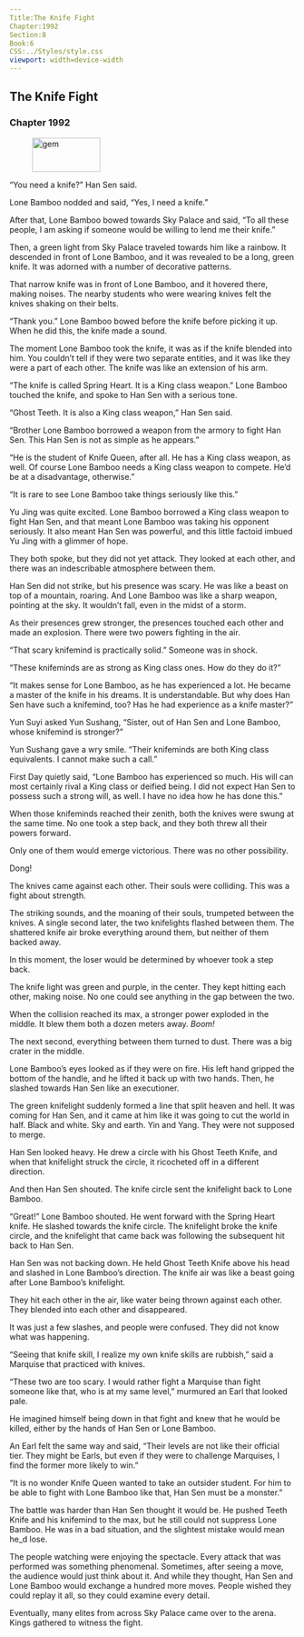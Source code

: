 ```yaml
---
Title:The Knife Fight 
Chapter:1992 
Section:8 
Book:6 
CSS:../Styles/style.css 
viewport: width=device-width
---
```

  
## The Knife Fight
### Chapter 1992
  
<figure>
	<img src="../Images/gem.gif" alt="gem" id="gem" width="120" height="60" />
</figure>
  

  
“You need a knife?” Han Sen said.

Lone Bamboo nodded and said, “Yes, I need a knife.”

After that, Lone Bamboo bowed towards Sky Palace and said, “To all these people, I am asking if someone would be willing to lend me their knife.”

Then, a green light from Sky Palace traveled towards him like a rainbow. It descended in front of Lone Bamboo, and it was revealed to be a long, green knife. It was adorned with a number of decorative patterns.

That narrow knife was in front of Lone Bamboo, and it hovered there, making noises. The nearby students who were wearing knives felt the knives shaking on their belts.

“Thank you.” Lone Bamboo bowed before the knife before picking it up. When he did this, the knife made a sound.

The moment Lone Bamboo took the knife, it was as if the knife blended into him. You couldn’t tell if they were two separate entities, and it was like they were a part of each other. The knife was like an extension of his arm.

“The knife is called Spring Heart. It is a King class weapon.” Lone Bamboo touched the knife, and spoke to Han Sen with a serious tone.

“Ghost Teeth. It is also a King class weapon,” Han Sen said.

“Brother Lone Bamboo borrowed a weapon from the armory to fight Han Sen. This Han Sen is not as simple as he appears.”

“He is the student of Knife Queen, after all. He has a King class weapon, as well. Of course Lone Bamboo needs a King class weapon to compete. He’d be at a disadvantage, otherwise.”

“It is rare to see Lone Bamboo take things seriously like this.”

Yu Jing was quite excited. Lone Bamboo borrowed a King class weapon to fight Han Sen, and that meant Lone Bamboo was taking his opponent seriously. It also meant Han Sen was powerful, and this little factoid imbued Yu Jing with a glimmer of hope.

They both spoke, but they did not yet attack. They looked at each other, and there was an indescribable atmosphere between them.

Han Sen did not strike, but his presence was scary. He was like a beast on top of a mountain, roaring. And Lone Bamboo was like a sharp weapon, pointing at the sky. It wouldn’t fall, even in the midst of a storm.

As their presences grew stronger, the presences touched each other and made an explosion. There were two powers fighting in the air.

“That scary knifemind is practically solid.” Someone was in shock.

“These knifeminds are as strong as King class ones. How do they do it?”

“It makes sense for Lone Bamboo, as he has experienced a lot. He became a master of the knife in his dreams. It is understandable. But why does Han Sen have such a knifemind, too? Has he had experience as a knife master?”

Yun Suyi asked Yun Sushang, “Sister, out of Han Sen and Lone Bamboo, whose knifemind is stronger?”

Yun Sushang gave a wry smile. “Their knifeminds are both King class equivalents. I cannot make such a call.”

First Day quietly said, “Lone Bamboo has experienced so much. His will can most certainly rival a King class or deified being. I did not expect Han Sen to possess such a strong will, as well. I have no idea how he has done this.”

When those knifeminds reached their zenith, both the knives were swung at the same time. No one took a step back, and they both threw all their powers forward.

Only one of them would emerge victorious. There was no other possibility.

Dong!

The knives came against each other. Their souls were colliding. This was a fight about strength.

The striking sounds, and the moaning of their souls, trumpeted between the knives. A single second later, the two knifelights flashed between them. The shattered knife air broke everything around them, but neither of them backed away.

In this moment, the loser would be determined by whoever took a step back.

The knife light was green and purple, in the center. They kept hitting each other, making noise. No one could see anything in the gap between the two.

When the collision reached its max, a stronger power exploded in the middle. It blew them both a dozen meters away. *Boom!*

The next second, everything between them turned to dust. There was a big crater in the middle.

Lone Bamboo’s eyes looked as if they were on fire. His left hand gripped the bottom of the handle, and he lifted it back up with two hands. Then, he slashed towards Han Sen like an executioner.

The green knifelight suddenly formed a line that split heaven and hell. It was coming for Han Sen, and it came at him like it was going to cut the world in half. Black and white. Sky and earth. Yin and Yang. They were not supposed to merge.

Han Sen looked heavy. He drew a circle with his Ghost Teeth Knife, and when that knifelight struck the circle, it ricocheted off in a different direction.

And then Han Sen shouted. The knife circle sent the knifelight back to Lone Bamboo.

“Great!” Lone Bamboo shouted. He went forward with the Spring Heart knife. He slashed towards the knife circle. The knifelight broke the knife circle, and the knifelight that came back was following the subsequent hit back to Han Sen.

Han Sen was not backing down. He held Ghost Teeth Knife above his head and slashed in Lone Bamboo’s direction. The knife air was like a beast going after Lone Bamboo’s knifelight.

They hit each other in the air, like water being thrown against each other. They blended into each other and disappeared.

It was just a few slashes, and people were confused. They did not know what was happening.

“Seeing that knife skill, I realize my own knife skills are rubbish,” said a Marquise that practiced with knives.

“These two are too scary. I would rather fight a Marquise than fight someone like that, who is at my same level,” murmured an Earl that looked pale.

He imagined himself being down in that fight and knew that he would be killed, either by the hands of Han Sen or Lone Bamboo.

An Earl felt the same way and said, “Their levels are not like their official tier. They might be Earls, but even if they were to challenge Marquises, I find the former more likely to win.”

“It is no wonder Knife Queen wanted to take an outsider student. For him to be able to fight with Lone Bamboo like that, Han Sen must be a monster.”

The battle was harder than Han Sen thought it would be. He pushed Teeth Knife and his knifemind to the max, but he still could not suppress Lone Bamboo. He was in a bad situation, and the slightest mistake would mean he_d lose.

The people watching were enjoying the spectacle. Every attack that was performed was something phenomenal. Sometimes, after seeing a move, the audience would just think about it. And while they thought, Han Sen and Lone Bamboo would exchange a hundred more moves. People wished they could replay it all, so they could examine every detail.

Eventually, many elites from across Sky Palace came over to the arena. Kings gathered to witness the fight.